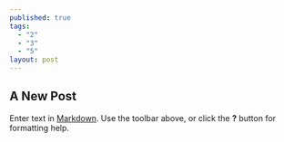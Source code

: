 ```yaml
---
published: true
tags: 
  - "2"
  - "3"
  - "5"
layout: post
---
```


## A New Post

Enter text in [Markdown](http://daringfireball.net/projects/markdown/). Use the toolbar above, or click the **?** button for formatting help.
